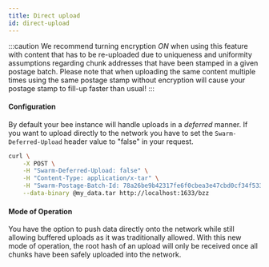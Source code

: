 ```yaml
---
title: Direct upload
id: direct-upload
---
```


:::caution
We recommend turning encryption *ON* when using this feature with content that has to be re-uploaded due to uniqueness and uniformity assumptions regarding chunk addresses that have been stamped in a given postage batch.
Please note that when uploading the same content multiple times using the same postage stamp without encryption will cause your postage stamp to fill-up faster than usual!
:::

#### Configuration

By default your bee instance will handle uploads in a _deferred_ manner.
If you want to upload directly to the network you have to set the `Swarm-Deferred-Upload` header value to "false" in your request.

```bash
curl \
	-X POST \
	-H "Swarm-Deferred-Upload: false" \
	-H "Content-Type: application/x-tar" \
	-H "Swarm-Postage-Batch-Id: 78a26be9b42317fe6f0cbea3e47cbd0cf34f533db4e9c91cf92be40eb2968264" \
	--data-binary @my_data.tar http://localhost:1633/bzz
```

#### Mode of Operation

You have the option to push data directly onto the network while still allowing buffered uploads as it was traditionally allowed.
With this new mode of operation, the root hash of an upload will only be received once all chunks have been safely uploaded into the network.
